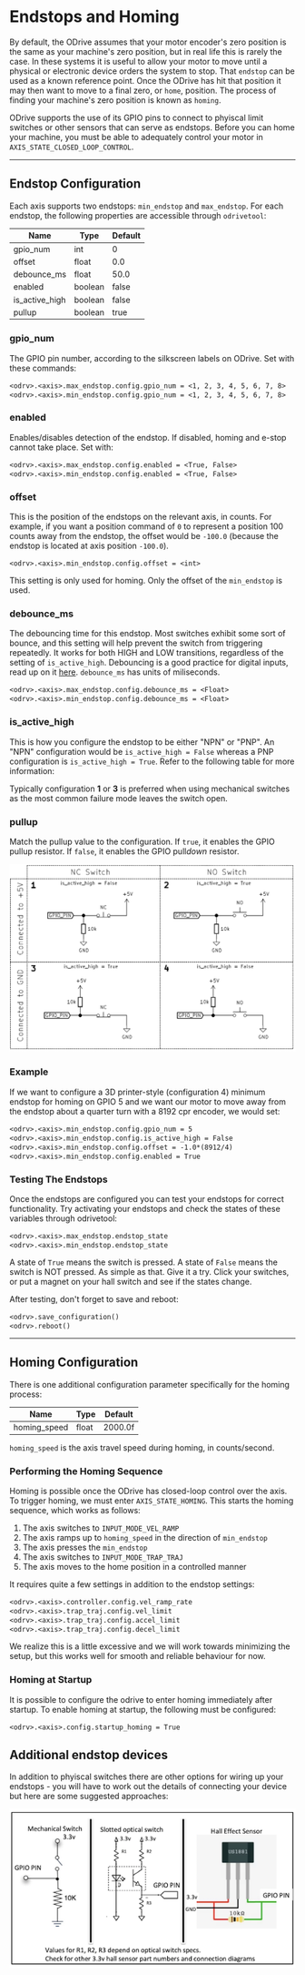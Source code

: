 # Endstops and Homing

By default, the ODrive assumes that your motor encoder's zero position is the same as your machine's zero position, but in real life this is rarely the case.  In these systems it is useful to allow your motor to move until a physical or electronic device orders the system to stop. That `endstop` can be used as a known reference point. Once the ODrive has hit that position it may then want to move to a final zero, or `home`, position.  The process of finding your machine's zero position is known as `homing`.

ODrive supports the use of its GPIO pins to connect to phyiscal limit switches or other sensors that can serve as endstops.  Before you can home your machine, you must be able to adequately control your motor in  `AXIS_STATE_CLOSED_LOOP_CONTROL`.

---

## Endstop Configuration
Each axis supports two endstops: `min_endstop` and `max_endstop`.  For each endstop, the following properties are accessible through `odrivetool`:

Name |  Type | Default
--- | -- | -- 
gpio_num | int | 0
offset | float | 0.0
debounce_ms | float | 50.0
enabled | boolean | false
is_active_high | boolean | false
pullup | boolean | true

### gpio_num
The GPIO pin number, according to the silkscreen labels on ODrive. Set with these commands:
```
<odrv>.<axis>.max_endstop.config.gpio_num = <1, 2, 3, 4, 5, 6, 7, 8>
<odrv>.<axis>.min_endstop.config.gpio_num = <1, 2, 3, 4, 5, 6, 7, 8>
```

### enabled
Enables/disables detection of the endstop.  If disabled, homing and e-stop cannot take place. Set with:
```
<odrv>.<axis>.max_endstop.config.enabled = <True, False>
<odrv>.<axis>.min_endstop.config.enabled = <True, False>
```

### offset
This is the position of the endstops on the relevant axis, in counts.  For example, if you want a position command of `0` to represent a position 100 counts away from the endstop, the offset would be `-100.0` (because the endstop is located at axis position `-100.0`).

```
<odrv>.<axis>.min_endstop.config.offset = <int>
```

This setting is only used for homing. Only the offset of the `min_endstop` is used.

### debounce_ms
The debouncing time for this endstop.  Most switches exhibit some sort of bounce, and this setting will help prevent the switch from triggering repeatedly. It works for both HIGH and LOW transitions, regardless of the setting of `is_active_high`. Debouncing is a good practice for digital inputs, read up on it [here](https://en.wikipedia.org/wiki/Switch). `debounce_ms` has units of miliseconds.

```
<odrv>.<axis>.max_endstop.config.debounce_ms = <Float>
<odrv>.<axis>.min_endstop.config.debounce_ms = <Float>
```

### is_active_high
This is how you configure the endstop to be either "NPN" or "PNP".  An "NPN" configuration would be `is_active_high = False` whereas a PNP configuration is `is_active_high = True`.  Refer to the following table for more information:

Typically configuration **1** or **3** is preferred when using mechanical switches as the most common failure mode leaves the switch open.

### pullup
Match the pullup value to the configuration.  If `true`, it enables the GPIO pullup resistor.  If `false`, it enables the GPIO pull*down* resistor.

![Endstop configuration](Endstop_configuration.png)  


### Example

If we want to configure a 3D printer-style (configuration 4) minimum endstop for homing on GPIO 5 and we want our motor to move away from the endstop about a quarter turn with a 8192 cpr encoder, we would set:

```
<odrv>.<axis>.min_endstop.config.gpio_num = 5
<odrv>.<axis>.min_endstop.config.is_active_high = False
<odrv>.<axis>.min_endstop.config.offset = -1.0*(8912/4)
<odrv>.<axis>.min_endstop.config.enabled = True
```

### Testing The Endstops
Once the endstops are configured you can test your endstops for correct functionality. Try activating your endstops and check the states of these variables through odrivetool:

```
<odrv>.<axis>.max_endstop.endstop_state
<odrv>.<axis>.min_endstop.endstop_state
```

A state of `True` means the switch is pressed.  A state of `False` means the switch is NOT pressed.  As simple as that. Give it a try. Click your switches, or put a magnet on your hall switch and see if the states change. 

After testing, don't forget to save and reboot:
```
<odrv>.save_configuration()
<odrv>.reboot()
```

---

## Homing Configuration
There is one additional configuration parameter specifically for the homing process:

Name |  Type | Default
--- | -- | -- 
homing_speed | float | 2000.0f

`homing_speed` is the axis travel speed during homing, in counts/second.


### Performing the Homing Sequence
Homing is possible once the ODrive has closed-loop control over the axis.  To trigger homing, we must enter `AXIS_STATE_HOMING`. This starts the homing sequence, which works as follows:

1. The axis switches to `INPUT_MODE_VEL_RAMP`
2. The axis ramps up to `homing_speed` in the direction of `min_endstop`
3. The axis presses the `min_endstop`
4. The axis switches to `INPUT_MODE_TRAP_TRAJ`
5. The axis moves to the home position in a controlled manner

It requires quite a few settings in addition to the endstop settings:

```
<odrv>.<axis>.controller.config.vel_ramp_rate
<odrv>.<axis>.trap_traj.config.vel_limit
<odrv>.<axis>.trap_traj.config.accel_limit
<odrv>.<axis>.trap_traj.config.decel_limit
```

We realize this is a little excessive and we will work towards minimizing the setup, but this works well for smooth and reliable behaviour for now.

### Homing at Startup
It is possible to configure the odrive to enter homing immediately after startup. To enable homing at startup, the following must be configured:

```
<odrv>.<axis>.config.startup_homing = True
```

## Additional endstop devices

In addition to phyiscal switches there are other options for wiring up your endstops - you will have to work out the details of connecting your device but here are some suggested approaches:

![endstop figure](endstop_figure.png)
